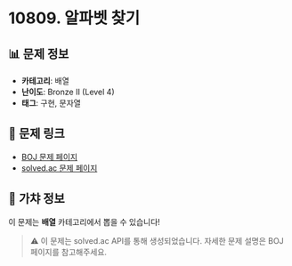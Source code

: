 # 10809. 알파벳 찾기

## 📊 문제 정보
- **카테고리**: 배열
- **난이도**: Bronze II (Level 4)
- **태그**: 구현, 문자열

## 🔗 문제 링크
- [BOJ 문제 페이지](https://www.acmicpc.net/problem/10809)
- [solved.ac 문제 페이지](https://solved.ac/problems/10809)

## 🎯 가챠 정보
이 문제는 **배열** 카테고리에서 뽑을 수 있습니다!

> ⚠️ 이 문제는 solved.ac API를 통해 생성되었습니다. 
> 자세한 문제 설명은 BOJ 페이지를 참고해주세요.
